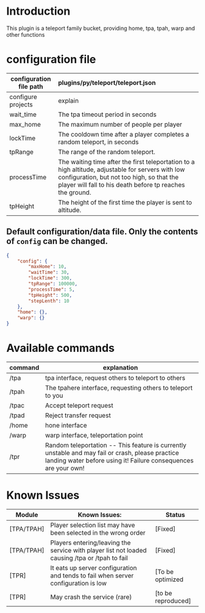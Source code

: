 # Introduction

This plugin is a teleport family bucket, providing home, tpa, tpah, warp and other functions

# configuration file

| configuration file path | plugins/py/teleport/teleport.json                                                                                                                                                                           |
| ----------------------- | :---------------------------------------------------------------------------------------------------------------------------------------------------------------------------------------------------------- |
| configure projects      | explain                                                                                                                                                                                                     |
| wait_time               | The tpa timeout period in seconds                                                                                                                                                                           |
| max_home                | The maximum number of people per player                                                                                                                                                                     |
| lockTime                | The cooldown time after a player completes a random teleport, in seconds                                                                                                                                    |
| tpRange                 | The range of the random teleport.                                                                                                                                                                           |
| processTime             | The waiting time after the first teleportation to a high altitude, adjustable for servers with low configuration, but not too high, so that the player will fall to his death before tp reaches the ground. |
| tpHeight                | The height of the first time the player is sent to altitude.                                                                                                                                                |

## Default configuration/data file. Only the contents of `config` can be changed.

```json
{
	"config": {
		"maxHome": 10,
		"waitTime": 30,
		"lockTime": 300,
		"tpRange": 100000,
		"processTime": 5,
		"tpHeight": 500,
		"stepLenth": 10
	},
	"home": {},
	"warp": {}
}

```

# Available commands

| command | explanation                                                                                                                                                         |
| ------- | ------------------------------------------------------------------------------------------------------------------------------------------------------------------- |
| /tpa    | tpa interface, request others to teleport to others                                                                                                                 |
| /tpah   | The tpahere interface, requesting others to teleport to you                                                                                                         |
| /tpac   | Accept teleport request                                                                                                                                             |
| /tpad   | Reject transfer request                                                                                                                                             |
| /home   | hone interface                                                                                                                                                      |
| /warp   | warp interface, teleportation point                                                                                                                                 |
| /tpr    | Random teleportation -- This feature is currently unstable and may fail or crash, please practice landing water before using it! Failure consequences are your own! |

# Known Issues

| Module     | Known Issues:                                                                                  | Status             |
| ---------- | ---------------------------------------------------------------------------------------------- | ------------------ |
| [TPA/TPAH] | Player selection list may have been selected in the wrong order                                | [Fixed]            |
| [TPA/TPAH] | Players entering/leaving the service with player list not loaded causing /tpa or /tpah to fail | [Fixed]            |
| [TPR]      | It eats up server configuration and tends to fail when server configuration is low             | [To be optimized   |
| [TPR]      | May crash the service (rare)                                                                   | [to be reproduced] |
